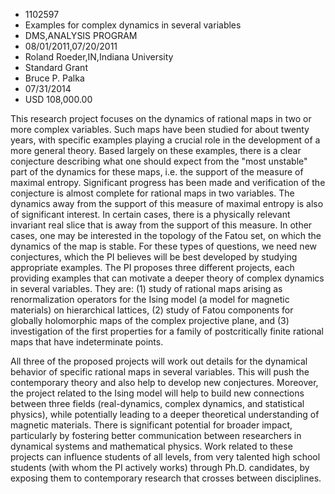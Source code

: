 
* 1102597
* Examples for complex dynamics in several variables
* DMS,ANALYSIS PROGRAM
* 08/01/2011,07/20/2011
* Roland Roeder,IN,Indiana University
* Standard Grant
* Bruce P. Palka
* 07/31/2014
* USD 108,000.00

This research project focuses on the dynamics of rational maps in two or more
complex variables. Such maps have been studied for about twenty years, with
specific examples playing a crucial role in the development of a more general
theory. Based largely on these examples, there is a clear conjecture describing
what one should expect from the "most unstable" part of the dynamics for these
maps, i.e. the support of the measure of maximal entropy. Significant progress
has been made and verification of the conjecture is almost complete for rational
maps in two variables. The dynamics away from the support of this measure of
maximal entropy is also of significant interest. In certain cases, there is a
physically relevant invariant real slice that is away from the support of this
measure. In other cases, one may be interested in the topology of the Fatou set,
on which the dynamics of the map is stable. For these types of questions, we
need new conjectures, which the PI believes will be best developed by studying
appropriate examples. The PI proposes three different projects, each providing
examples that can motivate a deeper theory of complex dynamics in several
variables. They are: (1) study of rational maps arising as renormalization
operators for the Ising model (a model for magnetic materials) on hierarchical
lattices, (2) study of Fatou components for globally holomorphic maps of the
complex projective plane, and (3) investigation of the first properties for a
family of postcritically finite rational maps that have indeterminate points.

All three of the proposed projects will work out details for the dynamical
behavior of specific rational maps in several variables. This will push the
contemporary theory and also help to develop new conjectures. Moreover, the
project related to the Ising model will help to build new connections between
three fields (real-dynamics, complex dynamics, and statistical physics), while
potentially leading to a deeper theoretical understanding of magnetic materials.
There is significant potential for broader impact, particularly by fostering
better communication between researchers in dynamical systems and mathematical
physics. Work related to these projects can influence students of all levels,
from very talented high school students (with whom the PI actively works)
through Ph.D. candidates, by exposing them to contemporary research that crosses
between disciplines.
